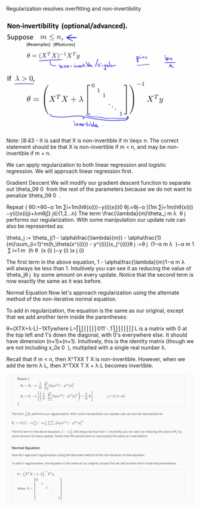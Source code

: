 Regularization resolves overfitting and non-invertibility

![04.png](04.png)


Note: [8:43 - It is said that X is non-invertible if m \leq≤ n. The correct statement should be that X is non-invertible if m < n, and may be non-invertible if m = n.

We can apply regularization to both linear regression and logistic regression. We will approach linear regression first.

Gradient Descent
We will modify our gradient descent function to separate out \theta_0θ 
0
​	  from the rest of the parameters because we do not want to penalize \theta_0θ 
0
​	 .

Repeat {    θ0:=θ0−α 1m ∑i=1m(hθ(x(i))−y(i))x(i)0    θj:=θj−α [(1m ∑i=1m(hθ(x(i))−y(i))x(i)j)+λmθj]}          j∈{1,2...n}
The term \frac{\lambda}{m}\theta_j 
m
λ
​	 θ 
j
​	  performs our regularization. With some manipulation our update rule can also be represented as:

\theta_j := \theta_j(1 - \alpha\frac{\lambda}{m}) - \alpha\frac{1}{m}\sum_{i=1}^m(h_\theta(x^{(i)}) - y^{(i)})x_j^{(i)}θ 
j
​	 :=θ 
j
​	 (1−α 
m
λ
​	 )−α 
m
1
​	 ∑ 
i=1
m
​	 (h 
θ
​	 (x 
(i)
 )−y 
(i)
 )x 
j
(i)
​	 

The first term in the above equation, 1 - \alpha\frac{\lambda}{m}1−α 
m
λ
​	  will always be less than 1. Intuitively you can see it as reducing the value of \theta_jθ 
j
​	  by some amount on every update. Notice that the second term is now exactly the same as it was before.

Normal Equation
Now let's approach regularization using the alternate method of the non-iterative normal equation.

To add in regularization, the equation is the same as our original, except that we add another term inside the parentheses:

θ=(XTX+λ⋅L)−1XTywhere  L=⎡⎣⎢⎢⎢⎢⎢⎢011⋱1⎤⎦⎥⎥⎥⎥⎥⎥
L is a matrix with 0 at the top left and 1's down the diagonal, with 0's everywhere else. It should have dimension (n+1)×(n+1). Intuitively, this is the identity matrix (though we are not including x_0x 
0
​	 ), multiplied with a single real number λ.

Recall that if m < n, then X^TXX 
T
 X is non-invertible. However, when we add the term λ⋅L, then X^TXX 
T
 X + λ⋅L becomes invertible.

![05.png](05.png)
